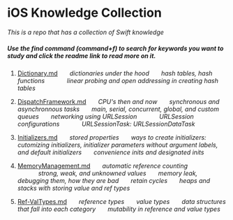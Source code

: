 # iOS Knowledge Collection
*This is a repo that has a collection of Swift knowledge*

##### Use the find command (command+f) to search for keywords you want to study and click the readme link to read more on it.

1. [Dictionary.md](https://github.com/RinniSwift/iOS/blob/master/Dictionary.md)
&nbsp;&nbsp;&nbsp;&nbsp;&nbsp;&nbsp;*dictionaries under the hood*
&nbsp;&nbsp;&nbsp;&nbsp;&nbsp;&nbsp;*hash tables, hash functions* 
&nbsp;&nbsp;&nbsp;&nbsp;&nbsp;&nbsp;&nbsp;&nbsp;&nbsp;&nbsp;&nbsp;&nbsp;*linear probing and open addressing in creating hash tables*

2. [DispatchFramework.md](https://github.com/RinniSwift/iOS/blob/master/DispatchFramework.md)
&nbsp;&nbsp;&nbsp;&nbsp;&nbsp;&nbsp;*CPU's then and now*
&nbsp;&nbsp;&nbsp;&nbsp;&nbsp;&nbsp;*synchronous and asynchronnous tasks*
&nbsp;&nbsp;&nbsp;&nbsp;&nbsp;&nbsp;*main, serial, concurrent, global, and custom queues*
&nbsp;&nbsp;&nbsp;&nbsp;&nbsp;&nbsp;*networking using URLSession*
&nbsp;&nbsp;&nbsp;&nbsp;&nbsp;&nbsp;&nbsp;&nbsp;&nbsp;&nbsp;&nbsp;&nbsp;*URLSession configurations*
&nbsp;&nbsp;&nbsp;&nbsp;&nbsp;&nbsp;&nbsp;&nbsp;&nbsp;&nbsp;&nbsp;&nbsp;*URLSessionTask: URLSessionDataTask*

3. [Initializers.md](https://github.com/RinniSwift/iOS/blob/master/Initializers.md)
&nbsp;&nbsp;&nbsp;&nbsp;&nbsp;&nbsp;*stored properties*
&nbsp;&nbsp;&nbsp;&nbsp;&nbsp;&nbsp;*ways to create initializers: cutomizing initializers, initializer parameters without argument labels, and default initializers*
&nbsp;&nbsp;&nbsp;&nbsp;&nbsp;&nbsp;*convenience inits and designated inits*

4. [MemoryManagement.md](https://github.com/RinniSwift/iOS/blob/master/MemoryManagement.md)
&nbsp;&nbsp;&nbsp;&nbsp;&nbsp;&nbsp;*automatic reference counting*
&nbsp;&nbsp;&nbsp;&nbsp;&nbsp;&nbsp;&nbsp;&nbsp;&nbsp;&nbsp;&nbsp;&nbsp;*strong, weak, and unknowned values*
&nbsp;&nbsp;&nbsp;&nbsp;&nbsp;&nbsp;*memory leak, debugging them, how they are bad*
&nbsp;&nbsp;&nbsp;&nbsp;&nbsp;&nbsp;*retain cycles*
&nbsp;&nbsp;&nbsp;&nbsp;&nbsp;&nbsp;*heaps and stacks with storing value and ref types*

5. [Ref-ValTypes.md](https://github.com/RinniSwift/iOS/blob/master/Ref-ValTypes.md)
&nbsp;&nbsp;&nbsp;&nbsp;&nbsp;&nbsp;*reference types*
&nbsp;&nbsp;&nbsp;&nbsp;&nbsp;&nbsp;*value types*
&nbsp;&nbsp;&nbsp;&nbsp;&nbsp;&nbsp;*data structures that fall into each category*
&nbsp;&nbsp;&nbsp;&nbsp;&nbsp;&nbsp;*mutability in reference and value types*
